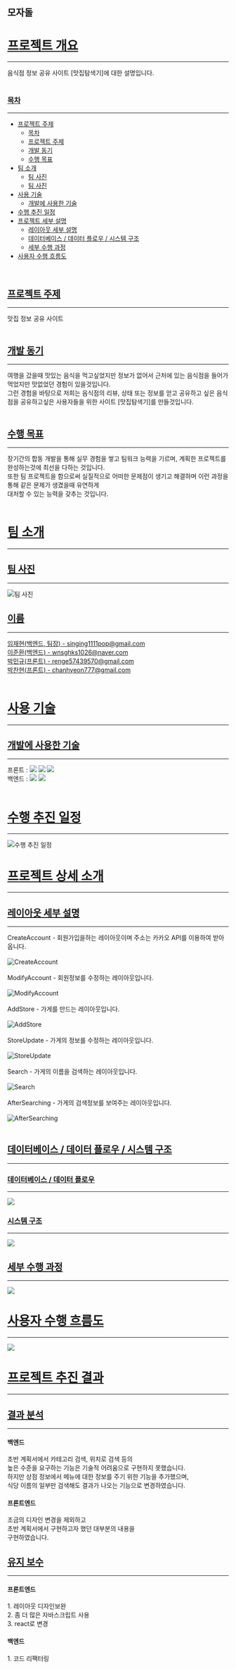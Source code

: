 ## 모자돌
<div>
        <a href="#outline"><h1 id="outline">프로젝트 개요</h1></a>
        <hr>
        음식점 정보 공유 사이트 [맛집탐색기]에 대한 설명입니다.
        <br>
        <br>
        <a href="#index"><h3 id="index">목차</h3></a>
        <hr>
        <ul>
          <li>
            <a href="#topic">프로젝트 주제</a>
            <ul>
              <li><a href="#index">목차</a></li>
              <li><a href="#topic">프로젝트 주제</a></li>
              <li><a href="#motivation">개발 동기</a></li>
              <li><a href="#target">수행 목표</a></li>
            </ul>
          </li>
          <li>
            <a href="#About-the-team">팀 소개</a>
            <ul>
              <li><a href="#team-picture">팀 사진</a></li>
              <li><a href="#team-name">팀 사진</a></li>
            </ul>
          </li>
          <li>
            <a href="#tech">사용 기술</a>
            <ul>
              <li><a href="#tech-use">개발에 사용한 기술</a></li>
            </ul>
          </li>
          <li>
            <a href="#calendar">수행 추진 일정</a>
          </li>
          <li>
            <a href="#detail">프로젝트 세부 설명</a>
            <ul>
              <li><a href="#layout">레이아웃 세부 설명</a></li>
              <li><a href="#db-flow-system">데이터베이스 / 데이터 플로우 / 시스템 구조</a></li>
              <li><a href="#detail-process">세부 수행 과정</a></li>
            </ul>
          </li>
          <li><a href="#user-flow">사용자 수행 흐름도</a></li>
        </ul>
        <br>
        <a href="#topic"><h2 id="topic">프로젝트 주제</h2></a>
        <hr>
        맛집 정보 공유 사이트
        <br>
        <br>
        <a href="#motivation"><h2 id="motivation">개발 동기</h2></a>
        <hr>
        여행을 갔을때 맛있는 음식을 먹고싶었지만 정보가 없어서 근처에 있는 음식점을 들어가 먹었지만 맛없었던 경험이 있을것입니다.<br>
          그런 경험을 바탕으로 저희는 음식점의 리뷰, 상태 또는 정보를 얻고 공유하고 싶은 음식점을 공유하고싶은 사용자들을 위한 사이트 [맛집탐색기]를 만들것입니다.
        <br>
        <br>
        <a href="#target"><h2 id="target">수행 목표</h2></a>
        <hr>
        장기간의 합동 개발을 통해 실무 경험을 쌓고 팀워크 능력을 기르며, 계획한 프로젝트를 완성하는것에 최선을 다하는 것입니다.<br>
          또한 팀 프로젝트을 함으로써 실질적으로 어떠한 문제점이 생기고 해결하며 이런 과정을 통해 같은 문제가 생겼을때 유연하게<br>
          대처할 수 있는 능력을 갖추는 것입니다.
        <br>
        <br>
        <a href="#About-the-team"><h1 id="About-the-team">팀 소개</h1></a>
        <hr>
        <a href="#team-picture"><h2 id="team-picture">팀 사진</h2></a>
        <hr>
        <img src="https://raw.githubusercontent.com/GBSWmojaDol/mojaDol/master/ReadMe/%ED%8C%80%EC%9B%90_%EC%82%AC%EC%A7%84.png" alt="팀 사진" >
        <br>
        <a href="#team-name"><h2 id="team-name">이름</h2></a>
        <hr>
        <a href="https://github.com/reproduce0529">임재현(백엔드, 팀장) - singing1111pop@gmail.com</a> <br>
        <a href="https://github.com/shell-by">이준환(백엔드) - wnsghks1026@naver.com</a> <br>
        <a href="https://github.com/mingyu9570">박민규(프론트) - renge57439570@gmail.com</a> <br>
        <a href="https://github.com/hanavi999">박찬현(프론트) - chanhyeon777@gmail.com</a> <br>
        <br>
        <a href="#tech"><h1 id="tech">사용 기술</h1></a>
        <hr>
        <a href="#tech-use"><h2 id="tech-use">개발에 사용한 기술</h2></a>
        <hr>
        프론트 : <a href="#tech-use"><img src="https://img.shields.io/badge/HTML5-E34F26?style=flat-square&logo=html5&logoColor=white"/></a>
        <a href="#tech-use"><img src="https://img.shields.io/badge/CSS3-1572B6?style=flat-square&logo=css&logoColor=white"/></a>
        <a href="#tech-use"><img src="https://img.shields.io/badge/JavaScript-F7DF1E?style=flat-square&logo=javascript&logoColor=black"/></a> <br>
        백엔드 : <a href="#tech-use"><img src="https://img.shields.io/badge/Laravel-FF2D20?style=flat-square&logo=laravel&logoColor=white"/></a>
        <a href="#tech-use"><img src="https://img.shields.io/badge/PHP-777BB4?style=flat-square&logo=php&logoColor=white"/></a>
        <br>
        <br>
        <a href="#calendar"><h1 id="calendar">수행 추진 일정</h1></a>
        <hr>
        <img src="https://raw.githubusercontent.com/GBSWmojaDol/mojaDol/master/ReadMe/%EC%88%98%ED%96%89_%EC%B6%94%EC%A7%84_%EC%9D%BC%EC%A0%95.png" alt="수행 추진 일정" >
        <a href="#detail"><h1 id="detail">프로젝트 상세 소개</h1></a>
        <hr>
        <a href="#layout"><h2 id="layout">레이아웃 세부 설명</h2></a>
        <hr>
        CreateAccount - 회원가입을하는 레이아웃이며 주소는 카카오 API를 이용하여 받아옵니다. <br><br>
        <img src="https://raw.githubusercontent.com/GBSWmojaDol/mojaDol/master/ReadMe/CreateAccount.png" alt="CreateAccount" >
        <br><br>
        ModifyAccount - 회원정보를 수정하는 레이아웃입니다. <br><br>
        <img src="https://raw.githubusercontent.com/GBSWmojaDol/mojaDol/master/ReadMe/ModifyAccount.png" alt="ModifyAccount" >
        <br><br>
        AddStore - 가게를 만드는 레이아웃입니다. <br><br>
        <img src="https://raw.githubusercontent.com/GBSWmojaDol/mojaDol/master/ReadMe/AddStore.png" alt="AddStore" >
        <br><br>
        StoreUpdate - 가게의 정보를 수정하는 레이아웃입니다. <br><br>
        <img src="https://raw.githubusercontent.com/GBSWmojaDol/mojaDol/master/ReadMe/StoreUpdate.png" alt="StoreUpdate" >
        <br><br>
        Search - 가게의 이름을 검색하는 레이아웃입니다. <br><br>
        <img src="https://raw.githubusercontent.com/GBSWmojaDol/mojaDol/master/ReadMe/search.png" alt="Search" >
        <br><br>
        AfterSearching - 가게의 검색정보를 보여주는 레이아웃입니다.<br><br>
        <img src="https://raw.githubusercontent.com/GBSWmojaDol/mojaDol/master/ReadMe/AfterSearching.png" alt="AfterSearching" >
        <br><br>
        <a href="#db-flow-system"><h2 id="db-flow-system">데이터베이스 / 데이터 플로우 / 시스템 구조</h2></a>
        <hr>
        <a href="#db-flow"><h3 id="db-flow">데이터베이스 / 데이터 플로우</h3></a>
        <hr>
        <img src="https://raw.githubusercontent.com/GBSWmojaDol/mojaDol/master/ReadMe/%EB%8D%B0%EC%9D%B4%ED%84%B0%EB%B2%A0%EC%9D%B4%EC%8A%A4_ERD.png">
        <br>
        <a href="#db-flow"><h3 id="db-flow">시스템 구조</h3></a>
        <hr>
        <img src="https://raw.githubusercontent.com/GBSWmojaDol/mojaDol/master/ReadMe/%EC%8B%9C%EC%8A%A4%ED%85%9C_%EA%B5%AC%EC%A1%B0.png">
        <br>
        <a href="#detail-process"><h2 id="detail-process">세부 수행 과정</h2></a>
        <hr>
        <img src="https://raw.githubusercontent.com/GBSWmojaDol/mojaDol/master/ReadMe/%EC%84%B8%EB%B6%80_%EC%88%98%ED%96%89_%EA%B3%BC%EC%A0%95.png">
        <br>
        <a href="#user-flow"><h1 id="user-flow">사용자 수행 흐름도</h1></a>
        <hr>
        <img src="https://raw.githubusercontent.com/GBSWmojaDol/mojaDol/master/ReadMe/%EC%82%AC%EC%9A%A9%EC%9E%90_%EC%88%98%ED%96%89_%ED%9D%90%EB%A6%84%EB%8F%84.png">
        <br>
        <a href="#result"><h1 id="result">프로젝트 추진 결과</h1></a>
        <hr>
        <a href="#analysis"><h2 id="analysis">결과 분석</h2></a>
        <hr>
        <h4>백엔드</h4>
        초반 계획서에서 카테고리 검색, 위치로 검색 등의<br>
        높은 수준을 요구하는 기능은 기술적 어려움으로 구현하지 못했습니다.<br>
        하지만 상점 정보에서 메뉴에 대한 정보를 주기 위한 기능을 추가했으며,<br>
        식당 이름의 일부만 검색해도 결과가 나오는 기능으로 변경하였습니다.<br>
        <h4>프론트엔드</h4>
        조금의 디자인 변경을 제외하고<br>
        초반 계획서에서 구현하고자 했던 대부분의 내용을<br>
        구현하였습니다.
        <br>
        <a href="#maintenance"><h2 id="maintenance">유지 보수</h2></a>
        <hr>
        <h4>프론트엔드</h4>
        1. 레이아웃 디자인보완<br>
        2. 좀 더 많은 자바스크립트 사용<br>
        3. react로 변경<br>
        <h4>백엔드</h4>
        1. 코드 리팩터링<br>
